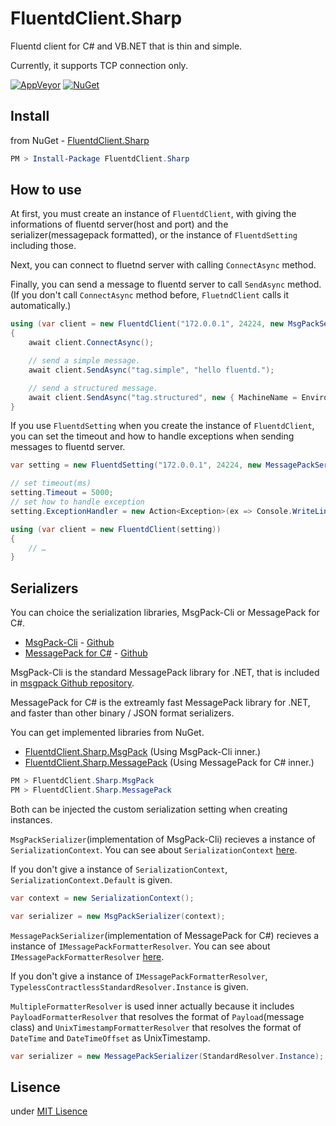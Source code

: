 # FluentdClient.Sharp

Fluentd client for C# and VB.NET that is thin and simple.

Currently, it supports TCP connection only.

[![AppVeyor](https://img.shields.io/appveyor/ci/gruntjs/grunt.svg?style=plastic)](https://ci.appveyor.com/project/ttakahari/FluentdClient-Sharp)
[![NuGet](https://img.shields.io/nuget/v/FluentdClient.Sharp.svg?style=plastic)](https://www.nuget.org/packages/FluentdClient.Sharp/)

## Install

from NuGet - [FluentdClient.Sharp](https://www.nuget.org/packages/FluentdClient.Sharp/)

```ps1
PM > Install-Package FluentdClient.Sharp
```

## How to use

At first, you must create an instance of ```FluentdClient```, with giving the informations of fluentd server(host and port) and the serializer(messagepack formatted), or the instance of ```FluentdSetting``` including those.

Next, you can connect to fluetnd server with calling ```ConnectAsync``` method.

Finally, you can send a message to fluentd server to call ```SendAsync``` method.
(If you don't call ```ConnectAsync``` method before, ```FluetndClient``` calls it automatically.)

```csharp
using (var client = new FluentdClient("172.0.0.1", 24224, new MsgPackSerializer()))
{
    await client.ConnectAsync();

    // send a simple message.
    await client.SendAsync("tag.simple", "hello fluentd.");

    // send a structured message.
    await client.SendAsync("tag.structured", new { MachineName = Environment.MachineName });
}
```

If you use ```FluentdSetting``` when you create the instance of ```FluentdClient```, you can set the timeout and how to handle exceptions when sending messages to fluentd server.

```csharp
var setting = new FluentdSetting("172.0.0.1", 24224, new MessagePackSerializer());

// set timeout(ms)
setting.Timeout = 5000;
// set how to handle exception
setting.ExceptionHandler = new Action<Exception>(ex => Console.WriteLine(ex));

using (var client = new FluentdClient(setting))
{
    // …
}
```

## Serializers

You can choice the serialization libraries, MsgPack-Cli or MessagePack for C#.

* [MsgPack-Cli](https://www.nuget.org/packages/MsgPack.Cli/) - [Github](https://github.com/msgpack/msgpack-cli)
* [MessagePack for C#](https://www.nuget.org/packages/MessagePack/) - [Github](https://github.com/neuecc/MessagePack-CSharp)

MsgPack-Cli is the standard MessagePack library for .NET, that is included in [msgpack Github repository](https://github.com/msgpack).

MessagePack for C# is the extreamly fast MessagePack library for .NET, and faster than other binary / JSON format serializers.

You can get implemented libraries from NuGet.

* [FluentdClient.Sharp.MsgPack](https://www.nuget.org/packages/FluentdClient.Sharp.MsgPack/) (Using MsgPack-Cli inner.)
* [FluentdClient.Sharp.MessagePack](https://www.nuget.org/packages/FluentdClient.Sharp.MessagePack/) (Using MessagePack for C# inner.)

```ps1
PM > FluentdClient.Sharp.MsgPack
PM > FluentdClient.Sharp.MessagePack
```

Both can be injected the custom serialization setting when creating instances.

```MsgPackSerializer```(implementation of MsgPack-Cli) recieves a instance of ```SerializationContext```. You can see about ```SerializationContext``` [here](https://github.com/msgpack/msgpack-cli/blob/master/samples/Samples/Sample03_SerializationContextAndOptions.cs).

If you don't give a instance of ```SerializationContext```, ```SerializationContext.Default``` is given.

```csharp
var context = new SerializationContext();

var serializer = new MsgPackSerializer(context);
```

```MessagePackSerializer```(implementation of MessagePack for C#) recieves a instance of ```IMessagePackFormatterResolver```. You can see about ```IMessagePackFormatterResolver``` [here](https://github.com/neuecc/MessagePack-CSharp#extension-pointiformatterresolver).

If you don't give a instance of ```IMessagePackFormatterResolver```, ```TypelessContractlessStandardResolver.Instance``` is given.

```MultipleFormatterResolver``` is used inner actually because it includes ```PayloadFormatterResolver``` that resolves the format of ```Payload```(message class)  and ```UnixTimestampFormatterResolver``` that resolves the format of ```DateTime``` and ```DateTimeOffset``` as UnixTimestamp.

```csharp
var serializer = new MessagePackSerializer(StandardResolver.Instance);
```

## Lisence

under [MIT Lisence](https://opensource.org/licenses/MIT)